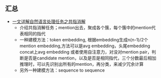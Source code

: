 

## 汇总
- [一文详解自然语言处理任务之共指消解](https://mp.weixin.qq.com/s?__biz=MzI3ODgwODA2MA==&mid=2247490008&idx=1&sn=ef679bd95788c8a46c0a3cc2ad314330&chksm=eb500d4bdc27845dbc122533a0ae4ea3475f4d350dc1ab49efbb13938cae00a10052f16c2ec8&mpshare=1&scene=1&srcid=11245KayKJzZ89wdRmQVr7hF&sharer_sharetime=1637748146177&sharer_shareid=9d627645afe156ff11b0a8519d982bcd&exportkey=A9mcDkL4Vq6vob%2FV%2Ft6c4I0%3D&pass_ticket=FVXzVd6yWxG%2B0cVb1fBXuMn3sRqbaPHr1VXt2A%2BQ1R%2FpI%2Fpfv01eV0arVDwW0wda&wx_header=0#rd)
  - 介绍共指消解任务；mention出去，聚成各个簇，每个簇中的mention代表相同的指代
  - 一种建模方法：token embedding, 根据embedding生成n(n-1)/2个mention embedding,方法可以是avg embedding，头尾embedding concat上avg embedding
  或者使用自注意力，对没对mention pair，判断是否是candidate mention，以及是否是相同指代，三个分数最后相加
  推理时，可以先识别出所有的mention，再分类，来减少冗余计算
  - 另外一种建模方法：sequence to sequence